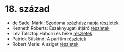 # 18. század

- de Sade, Márki: Szodoma százhúsz napja [részletek](_details/%7Bopf.creator%7D.md#id_1216)
- Kenneth Roberts: Északnyugati átjáró [részletek](_details/%7Bopf.creator%7D.md#id_745)
- Lev Tolsztoj: Háború és béke [részletek](_details/%7Bopf.creator%7D.md#id_563)
- Patrick Süskind: A parfüm [részletek](_details/%7Bopf.creator%7D.md#id_408)
- Robert Merle: A sziget [részletek](_details/%7Bopf.creator%7D.md#id_325)
